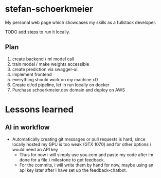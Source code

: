 # stefan-schoerkmeier
My personal web page which showcases my skills as a fullstack developer. 

TODO add steps to run it locally. 

## Plan
1. create backend / ml model call
2. train model / make weights accessible
3. create prediction via swagger-ui
4. implement frontend
5. everything should work on my machine xD
6. Create ci/cd pipeline, let in run locally on docker
7. Purchase schoerkmeier.dev domain and deploy on AWS


# Lessons learned
## AI in workflow
- Automatically creating git messages or pull requests is hard, since locally hosted my GPU is too weak (GTX 1070) and for other options i would need an API key
  - Thus for now i will simply use you.com and paste my code after im done for a file / milestone to get feedback.
  - For the commits, i will write them by hand for now, maybe using an api key later after i have set up the feedback-chatbot.